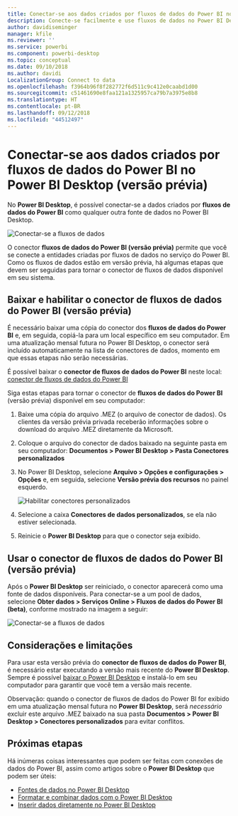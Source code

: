 ```yaml
---
title: Conectar-se aos dados criados por fluxos de dados do Power BI no Power BI Desktop (versão prévia)
description: Conecte-se facilmente e use fluxos de dados no Power BI Desktop
author: davidiseminger
manager: kfile
ms.reviewer: ''
ms.service: powerbi
ms.component: powerbi-desktop
ms.topic: conceptual
ms.date: 09/10/2018
ms.author: davidi
LocalizationGroup: Connect to data
ms.openlocfilehash: f3964b96f8f282772f6d511c9c412e0caabd1d00
ms.sourcegitcommit: c51461690e8faa121a1325957ca79b7a3975e8b8
ms.translationtype: HT
ms.contentlocale: pt-BR
ms.lasthandoff: 09/12/2018
ms.locfileid: "44512497"
---
```

# <a name="connect-to-data-created-by-power-bi-dataflows-in-power-bi-desktop-preview"></a>Conectar-se aos dados criados por fluxos de dados do Power BI no Power BI Desktop (versão prévia)
No **Power BI Desktop**, é possível conectar-se a dados criados por **fluxos de dados do Power BI** como qualquer outra fonte de dados no Power BI Desktop.

![Conectar-se a fluxos de dados](media/desktop-connect-dataflows/connect-dataflows_01.png)

O conector **fluxos de dados do Power BI (versão prévia)** permite que você se conecte a entidades criadas por fluxos de dados no serviço do Power BI. Como os fluxos de dados estão em versão prévia, há algumas etapas que devem ser seguidas para tornar o conector de fluxos de dados disponível em seu sistema. 


## <a name="download-and-enable-the-power-bi-dataflows-connector-preview"></a>Baixar e habilitar o conector de fluxos de dados do Power BI (versão prévia)

É necessário baixar uma cópia do conector dos **fluxos de dados do Power BI** e, em seguida, copiá-la para um local específico em seu computador. Em uma atualização mensal futura no Power BI Desktop, o conector será incluído automaticamente na lista de conectores de dados, momento em que essas etapas não serão necessárias.

É possível baixar o **conector de fluxos de dados do Power BI** neste local: [conector de fluxos de dados do Power BI](https://visuals.azureedge.net/cds-analytics/PublicPreview/CDSA.mez)

Siga estas etapas para tornar o conector de **fluxos de dados do Power BI** (versão prévia) disponível em seu computador:

1. Baixe uma cópia do arquivo .MEZ (o arquivo de conector de dados). Os clientes da versão prévia privada receberão informações sobre o download do arquivo .MEZ diretamente da Microsoft.

2. Coloque o arquivo do conector de dados baixado na seguinte pasta em seu computador: **Documentos > Power BI Desktop > Pasta Conectores personalizados**

3. No Power BI Desktop, selecione **Arquivo > Opções e configurações > Opções** e, em seguida, selecione **Versão prévia dos recursos** no painel esquerdo.

    ![Habilitar conectores personalizados](media/desktop-connect-dataflows/connect-dataflows_02.png)

4. Selecione a caixa **Conectores de dados personalizados**, se ela não estiver selecionada. 

5. Reinicie o **Power BI Desktop** para que o conector seja exibido.

## <a name="use-the-power-bi-dataflows-connector-preview"></a>Usar o conector de fluxos de dados do Power BI (versão prévia)
Após o **Power BI Desktop** ser reiniciado, o conector aparecerá como uma fonte de dados disponíveis. Para conectar-se a um pool de dados, selecione **Obter dados > Serviços Online > Fluxos de dados do Power BI (beta)**, conforme mostrado na imagem a seguir:

![Conectar-se a fluxos de dados](media/desktop-connect-dataflows/connect-dataflows_01.png)

## <a name="considerations-and-limitations"></a>Considerações e limitações

Para usar esta versão prévia do **conector de fluxos de dados do Power BI**, é necessário estar executando a versão mais recente do **Power BI Desktop**. Sempre é possível [baixar o Power BI Desktop](desktop-get-the-desktop.md) e instalá-lo em seu computador para garantir que você tem a versão mais recente.  

Observação: quando o conector de fluxos de dados do Power BI for exibido em uma atualização mensal futura no **Power BI Desktop**, será *necessário* excluir este arquivo .MEZ baixado na sua pasta **Documentos > Power BI Desktop > Conectores personalizados** para evitar conflitos. 


## <a name="next-steps"></a>Próximas etapas
Há inúmeras coisas interessantes que podem ser feitas com conexões de dados do Power BI, assim como artigos sobre o **Power BI Desktop** que podem ser úteis:

* [Fontes de dados no Power BI Desktop](desktop-data-sources.md)
* [Formatar e combinar dados com o Power BI Desktop](desktop-shape-and-combine-data.md)
* [Inserir dados diretamente no Power BI Desktop](desktop-enter-data-directly-into-desktop.md)   

